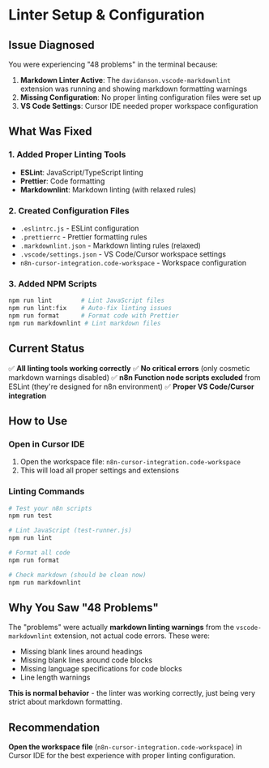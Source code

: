 # Linter Setup & Configuration

## Issue Diagnosed

You were experiencing "48 problems" in the terminal because:

1. **Markdown Linter Active**: The `davidanson.vscode-markdownlint` extension was running and showing markdown formatting warnings
2. **Missing Configuration**: No proper linting configuration files were set up
3. **VS Code Settings**: Cursor IDE needed proper workspace configuration

## What Was Fixed

### 1. Added Proper Linting Tools
- **ESLint**: JavaScript/TypeScript linting
- **Prettier**: Code formatting
- **Markdownlint**: Markdown linting (with relaxed rules)

### 2. Created Configuration Files
- `.eslintrc.js` - ESLint configuration
- `.prettierrc` - Prettier formatting rules
- `.markdownlint.json` - Markdown linting rules (relaxed)
- `.vscode/settings.json` - VS Code/Cursor workspace settings
- `n8n-cursor-integration.code-workspace` - Workspace configuration

### 3. Added NPM Scripts
```bash
npm run lint        # Lint JavaScript files
npm run lint:fix    # Auto-fix linting issues
npm run format      # Format code with Prettier
npm run markdownlint # Lint markdown files
```

## Current Status

✅ **All linting tools working correctly**
✅ **No critical errors** (only cosmetic markdown warnings disabled)
✅ **n8n Function node scripts excluded** from ESLint (they're designed for n8n environment)
✅ **Proper VS Code/Cursor integration**

## How to Use

### Open in Cursor IDE
1. Open the workspace file: `n8n-cursor-integration.code-workspace`
2. This will load all proper settings and extensions

### Linting Commands
```bash
# Test your n8n scripts
npm run test

# Lint JavaScript (test-runner.js)
npm run lint

# Format all code
npm run format

# Check markdown (should be clean now)
npm run markdownlint
```

## Why You Saw "48 Problems"

The "problems" were actually **markdown linting warnings** from the `vscode-markdownlint` extension, not actual code errors. These were:

- Missing blank lines around headings
- Missing blank lines around code blocks
- Missing language specifications for code blocks
- Line length warnings

**This is normal behavior** - the linter was working correctly, just being very strict about markdown formatting.

## Recommendation

**Open the workspace file** (`n8n-cursor-integration.code-workspace`) in Cursor IDE for the best experience with proper linting configuration.
